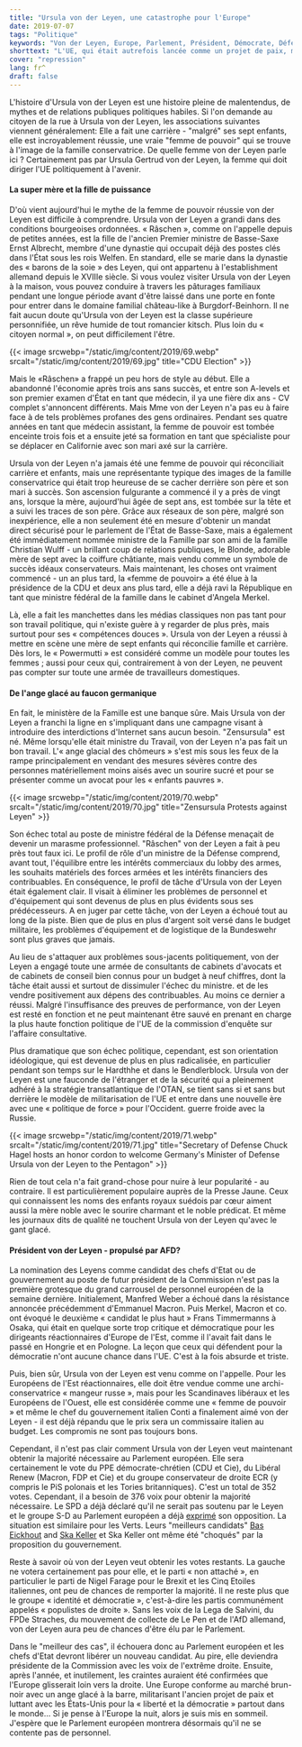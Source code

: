 ```yaml
---
title: "Ursula von der Leyen, une catastrophe pour l'Europe"
date: 2019-07-07
tags: "Politique"
keywords: "Von der Leyen, Europe, Parlement, Président, Démocrate, Défense, Etats-Unis, Otan, Bas Eickhout, S-D, SPD, Die Gronen, Ska Keller, Parlement européen, Commission de l'Europe, Allemagne"
shorttext: "L'UE, qui était autrefois lancée comme un projet de paix, menace aujourd'hui la militarisation et la métamorphose finale d'un projet des élites européennes."
cover: "repression"
lang: fr^
draft: false
---
```


L'histoire d'Ursula von der Leyen est une histoire pleine de malentendus, de mythes et de relations publiques politiques habiles. Si l'on demande au citoyen de la rue à Ursula von der Leyen, les associations suivantes viennent généralement: Elle a fait une carrière - "malgré" ses sept enfants, elle est incroyablement réussie, une vraie "femme de pouvoir" qui se trouve à l'image de la famille conservatrice. De quelle femme von der Leyen parle ici ? Certainement pas par Ursula Gertrud von der Leyen, la femme qui doit diriger l'UE politiquement à l'avenir.

#### La super mère et la fille de puissance

D'où vient aujourd'hui le mythe de la femme de pouvoir réussie von der Leyen est difficile à comprendre. Ursula von der Leyen a grandi dans des conditions bourgeoises ordonnées. « Râschen », comme on l'appelle depuis de petites années, est la fille de l'ancien Premier ministre de Basse-Saxe Ernst Albrecht, membre d'une dynastie qui occupait déjà des postes clés dans l'État sous les rois Welfen. En standard, elle se marie dans la dynastie des « barons de la soie » des Leyen, qui ont appartenu à l'establishment allemand depuis le XVIIIe siècle. Si vous voulez visiter Ursula von der Leyen à la maison, vous pouvez conduire à travers les pâturages familiaux pendant une longue période avant d'être laissé dans une porte en fonte pour entrer dans le domaine familial château-like à Burgdorf-Beinhorn. Il ne fait aucun doute qu'Ursula von der Leyen est la classe supérieure personnifiée, un rêve humide de tout romancier kitsch. Plus loin du « citoyen normal », on peut difficilement l'être.

{{< image srcwebp="/static/img/content/2019/69.webp" srcalt="/static/img/content/2019/69.jpg" title="CDU Election" >}}

Mais le «Râschen» a frappé un peu hors de style au début. Elle a abandonné l'économie après trois ans sans succès, et entre son A-levels et son premier examen d'État en tant que médecin, il ya une fière dix ans - CV complet s'annoncent différents. Mais Mme von der Leyen n'a pas eu à faire face à de tels problèmes profanes des gens ordinaires. Pendant ses quatre années en tant que médecin assistant, la femme de pouvoir est tombée enceinte trois fois et a ensuite jeté sa formation en tant que spécialiste pour se déplacer en Californie avec son mari axé sur la carrière.

Ursula von der Leyen n'a jamais été une femme de pouvoir qui réconciliait carrière et enfants, mais une représentante typique des images de la famille conservatrice qui était trop heureuse de se cacher derrière son père et son mari à succès. Son ascension fulgurante a commencé il y a près de vingt ans, lorsque la mère, aujourd'hui âgée de sept ans, est tombée sur la tête et a suivi les traces de son père. Grâce aux réseaux de son père, malgré son inexpérience, elle a non seulement été en mesure d'obtenir un mandat direct sécurisé pour le parlement de l'État de Basse-Saxe, mais a également été immédiatement nommée ministre de la Famille par son ami de la famille Christian Wulff - un brillant coup de relations publiques, le Blonde, adorable mère de sept avec la coiffure châtiante, mais vendu comme un symbole de succès idéaux conservateurs. Mais maintenant, les choses ont vraiment commencé - un an plus tard, la «femme de pouvoir» a été élue à la présidence de la CDU et deux ans plus tard, elle a déjà ravi la République en tant que ministre fédéral de la famille dans le cabinet d'Angela Merkel.

Là, elle a fait les manchettes dans les médias classiques non pas tant pour son travail politique, qui n'existe guère à y regarder de plus près, mais surtout pour ses « compétences douces ». Ursula von der Leyen a réussi à mettre en scène une mère de sept enfants qui réconcilie famille et carrière. Dès lors, le « Powermutti » est considéré comme un modèle pour toutes les femmes ; aussi pour ceux qui, contrairement à von der Leyen, ne peuvent pas compter sur toute une armée de travailleurs domestiques.

#### De l'ange glacé au faucon germanique

En fait, le ministère de la Famille est une banque sûre. Mais Ursula von der Leyen a franchi la ligne en s'impliquant dans une campagne visant à introduire des interdictions d'Internet sans aucun besoin. "Zensursula" est né. Même lorsqu'elle était ministre du Travail, von der Leyen n'a pas fait un bon travail. L'« ange glacial des chômeurs » s'est mis sous les feux de la rampe principalement en vendant des mesures sévères contre des personnes matériellement moins aisés avec un sourire sucré et pour se présenter comme un avocat pour les « enfants pauvres ».

{{< image srcwebp="/static/img/content/2019/70.webp" srcalt="/static/img/content/2019/70.jpg" title="Zensursula Protests against Leyen" >}}

Son échec total au poste de ministre fédéral de la Défense menaçait de devenir un marasme professionnel. "Râschen" von der Leyen a fait à peu près tout faux ici. Le profil de rôle d'un ministre de la Défense comprend, avant tout, l'équilibre entre les intérêts commerciaux du lobby des armes, les souhaits matériels des forces armées et les intérêts financiers des contribuables. En conséquence, le profil de tâche d'Ursula von der Leyen était également clair. Il visait à éliminer les problèmes de personnel et d'équipement qui sont devenus de plus en plus évidents sous ses prédécesseurs. A en juger par cette tâche, von der Leyen a échoué tout au long de la piste. Bien que de plus en plus d'argent soit versé dans le budget militaire, les problèmes d'équipement et de logistique de la Bundeswehr sont plus graves que jamais.

Au lieu de s'attaquer aux problèmes sous-jacents politiquement, von der Leyen a engagé toute une armée de consultants de cabinets d'avocats et de cabinets de conseil bien connus pour un budget à neuf chiffres, dont la tâche était aussi et surtout de dissimuler l'échec du ministre. et de les vendre positivement aux dépens des contribuables. Au moins ce dernier a réussi. Malgré l'insuffisance des preuves de performance, von der Leyen est resté en fonction et ne peut maintenant être sauvé en prenant en charge la plus haute fonction politique de l'UE de la commission d'enquête sur l'affaire consultative.

Plus dramatique que son échec politique, cependant, est son orientation idéologique, qui est devenue de plus en plus radicalisée, en particulier pendant son temps sur le Hardthhe et dans le Bendlerblock. Ursula von der Leyen est une fauconde de l'étranger et de la sécurité qui a pleinement adhéré à la stratégie transatlantique de l'OTAN, se tient sans si et sans but derrière le modèle de militarisation de l'UE et entre dans une nouvelle ère avec une « politique de force » pour l'Occident. guerre froide avec la Russie.

{{< image srcwebp="/static/img/content/2019/71.webp" srcalt="/static/img/content/2019/71.jpg" title="Secretary of Defense Chuck Hagel hosts an honor cordon to welcome Germany's Minister of Defense Ursula von der Leyen to the Pentagon" >}}

Rien de tout cela n'a fait grand-chose pour nuire à leur popularité - au contraire. Il est particulièrement populaire auprès de la Presse Jaune. Ceux qui connaissent les noms des enfants royaux suédois par cœur aiment aussi la mère noble avec le sourire charmant et le noble prédicat. Et même les journaux dits de qualité ne touchent Ursula von der Leyen qu'avec le gant glacé.

#### Président von der Leyen - propulsé par AFD?

La nomination des Leyens comme candidat des chefs d'Etat ou de gouvernement au poste de futur président de la Commission n'est pas la première grotesque du grand carrousel de personnel européen de la semaine dernière. Initialement, Manfred Weber a échoué dans la résistance annoncée précédemment d'Emmanuel Macron. Puis Merkel, Macron et co. ont évoqué le deuxième « candidat le plus haut » Frans Timmermanns à Osaka, qui était en quelque sorte trop critique et démocratique pour les dirigeants réactionnaires d'Europe de l'Est, comme il l'avait fait dans le passé en Hongrie et en Pologne. La leçon que ceux qui défendent pour la démocratie n'ont aucune chance dans l'UE. C'est à la fois absurde et triste.

Puis, bien sûr, Ursula von der Leyen est venu comme on l'appelle. Pour les Européens de l'Est réactionnaires, elle doit être vendue comme une archi-conservatrice « mangeur russe », mais pour les Scandinaves libéraux et les Européens de l'Ouest, elle est considérée comme une « femme de pouvoir » et même le chef du gouvernement italien Conti a finalement aimé von der Leyen - il est déjà répandu que le prix sera un commissaire italien au budget. Les compromis ne sont pas toujours bons.

Cependant, il n'est pas clair comment Ursula von der Leyen veut maintenant obtenir la majorité nécessaire au Parlement européen. Elle sera certainement le vote du PPE démocrate-chrétien (CDU et Cie), du Libéral Renew (Macron, FDP et Cie) et du groupe conservateur de droite ECR (y compris le PiS polonais et les Tories britanniques). C'est un total de 352 votes. Cependant, il a besoin de 376 voix pour obtenir la majorité nécessaire. Le SPD a déjà déclaré qu'il ne serait pas soutenu par le Leyen et le groupe S-D au Parlement européen a déjà [exprimé](https://www.socialistsanddemocrats.eu/newsroom/sd-leader-iratxe-garcia-proposal-council-deeply-disappointing "S&D leader Iratxe García: The proposal from the Council is deeply disappointing") son opposition. La situation est similaire pour les Verts. Leurs "meilleurs candidats" [Bas Eickhout](https://twitter.com/BasEickhout/status/1146108209532407814 "Bas Eickhout on Twitter") and [Ska Keller](https://twitter.com/StefanLeifert/status/1146124229844307974 "The green hypocrites are shocked.") et Ska Keller ont même été "choqués" par la proposition du gouvernement.

Reste à savoir où von der Leyen veut obtenir les votes restants. La gauche ne votera certainement pas pour elle, et le parti « non attaché », en particulier le parti de Nigel Farage pour le Brexit et les Cinq Etoiles italiennes, ont peu de chances de remporter la majorité. Il ne reste plus que le groupe « identité et démocratie », c'est-à-dire les partis communément appelés « populistes de droite ». Sans les voix de la Lega de Salvini, du FPDe Straches, du mouvement de collecte de Le Pen et de l'AfD allemand, von der Leyen aura peu de chances d'être élu par le Parlement.

Dans le "meilleur des cas", il échouera donc au Parlement européen et les chefs d'Etat devront libérer un nouveau candidat. Au pire, elle deviendra présidente de la Commission avec les voix de l'extrême droite. Ensuite, après l'année, et inutilement, les craintes auraient été confirmées que l'Europe glisserait loin vers la droite. Une Europe conforme au marché brun-noir avec un ange glacé à la barre, militarisant l'ancien projet de paix et luttant avec les États-Unis pour la « liberté et la démocratie » partout dans le monde... Si je pense à l'Europe la nuit, alors je suis mis en sommeil. J'espère que le Parlement européen montrera désormais qu'il ne se contente pas de personnel.
